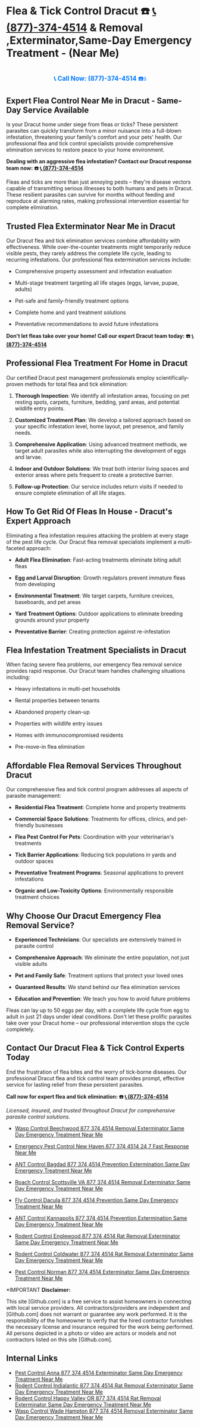 # Flea & Tick Control Dracut ☎️ [📞 (877)-374-4514](https://pest-control-4514.netlify.app) & Removal ,Exterminator,Same-Day Emergency Treatment - (Near Me) 
# 

<p align="center" style="font-size: 1.2em; font-weight: bold; margin: 20px 0;">
  <a href="https://pest-control-4514.netlify.app" target="_blank" style="color: #007BFF; text-decoration: none;">📞 Call Now: (877)-374-4514 ☎️💧</a>
</p>

## Expert Flea Control Near Me in Dracut - Same-Day Service Available

Is your Dracut home under siege from fleas or ticks? These persistent parasites can quickly transform from a minor nuisance into a full-blown infestation, threatening your family's comfort and your pets' health. Our professional flea and tick control specialists provide comprehensive elimination services to restore peace to your home environment.

**Dealing with an aggressive flea infestation? Contact our Dracut response team now: ☎️ [📞 (877)-374-4514](https://pest-control-4514.netlify.app)**

Fleas and ticks are more than just annoying pests – they're disease vectors capable of transmitting serious illnesses to both humans and pets in Dracut. These resilient parasites can survive for months without feeding and reproduce at alarming rates, making professional intervention essential for complete elimination.

## Trusted Flea Exterminator Near Me in Dracut

Our Dracut flea and tick elimination services combine affordability with effectiveness. While over-the-counter treatments might temporarily reduce visible pests, they rarely address the complete life cycle, leading to recurring infestations. Our professional flea extermination services include:

- Comprehensive property assessment and infestation evaluation  

- Multi-stage treatment targeting all life stages (eggs, larvae, pupae, adults)  

- Pet-safe and family-friendly treatment options  

- Complete home and yard treatment solutions  

- Preventative recommendations to avoid future infestations  

**Don't let fleas take over your home! Call our expert Dracut team today: ☎️ [📞 (877)-374-4514](https://pest-control-4514.netlify.app)**

## Professional Flea Treatment For Home in Dracut

Our certified Dracut pest management professionals employ scientifically-proven methods for total flea and tick elimination:

1. **Thorough Inspection**: We identify all infestation areas, focusing on pet resting spots, carpets, furniture, bedding, yard areas, and potential wildlife entry points.  

2. **Customized Treatment Plan**: We develop a tailored approach based on your specific infestation level, home layout, pet presence, and family needs.  

3. **Comprehensive Application**: Using advanced treatment methods, we target adult parasites while also interrupting the development of eggs and larvae.  

4. **Indoor and Outdoor Solutions**: We treat both interior living spaces and exterior areas where pets frequent to create a protective barrier.  

5. **Follow-up Protection**: Our service includes return visits if needed to ensure complete elimination of all life stages.  

## How To Get Rid Of Fleas In House - Dracut's Expert Approach

Eliminating a flea infestation requires attacking the problem at every stage of the pest life cycle. Our Dracut flea removal specialists implement a multi-faceted approach:

- **Adult Flea Elimination**: Fast-acting treatments eliminate biting adult fleas  

- **Egg and Larval Disruption**: Growth regulators prevent immature fleas from developing  

- **Environmental Treatment**: We target carpets, furniture crevices, baseboards, and pet areas  

- **Yard Treatment Options**: Outdoor applications to eliminate breeding grounds around your property  

- **Preventative Barrier**: Creating protection against re-infestation  

## Flea Infestation Treatment Specialists in Dracut

When facing severe flea problems, our emergency flea removal service provides rapid response. Our Dracut team handles challenging situations including:

- Heavy infestations in multi-pet households  

- Rental properties between tenants  

- Abandoned property clean-up  

- Properties with wildlife entry issues  

- Homes with immunocompromised residents  

- Pre-move-in flea elimination  

## Affordable Flea Removal Services Throughout Dracut

Our comprehensive flea and tick control program addresses all aspects of parasite management:

- **Residential Flea Treatment**: Complete home and property treatments  

- **Commercial Space Solutions**: Treatments for offices, clinics, and pet-friendly businesses  

- **Flea Pest Control For Pets**: Coordination with your veterinarian's treatments  

- **Tick Barrier Applications**: Reducing tick populations in yards and outdoor spaces  

- **Preventative Treatment Programs**: Seasonal applications to prevent infestations  

- **Organic and Low-Toxicity Options**: Environmentally responsible treatment choices  

## Why Choose Our Dracut Emergency Flea Removal Service?

- **Experienced Technicians**: Our specialists are extensively trained in parasite control  

- **Comprehensive Approach**: We eliminate the entire population, not just visible adults  

- **Pet and Family Safe**: Treatment options that protect your loved ones  

- **Guaranteed Results**: We stand behind our flea elimination services  

- **Education and Prevention**: We teach you how to avoid future problems  

Fleas can lay up to 50 eggs per day, with a complete life cycle from egg to adult in just 21 days under ideal conditions. Don't let these prolific parasites take over your Dracut home – our professional intervention stops the cycle completely.

## Contact Our Dracut Flea & Tick Control Experts Today

End the frustration of flea bites and the worry of tick-borne diseases. Our professional Dracut flea and tick control team provides prompt, effective service for lasting relief from these persistent parasites.

**Call now for expert flea and tick elimination: ☎️ [📞 (877)-374-4514](https://pest-control-4514.netlify.app)**

*Licensed, insured, and trusted throughout Dracut for comprehensive parasite control solutions.*


- [Wasp Control Beechwood 877 374 4514 Removal Exterminator Same Day Emergency Treatment Near Me](https://github.com/allyoucaneatsushiin/pest-control/blob/main/Wasp-Control-Beechwood-877-374-4514-Removal-Exterminator-Same-Day-Emergency-Treatment-Near-Me.md)
- [Emergency Pest Control New Haven 877 374 4514 24 7 Fast Response Near Me](https://github.com/allyoucaneatsushiin/pest-control/blob/main/Emergency-Pest-Control-New-Haven-877-374-4514-24-7-Fast-Response-Near-Me.md)
- [ANT Control Bagdad 877 374 4514 Prevention Extermination Same Day Emergency Treatment Near Me](https://github.com/allyoucaneatsushiin/pest-control/blob/main/ANT-Control-Bagdad-877-374-4514-Prevention-Extermination-Same-Day-Emergency-Treatment-Near-Me.md)


- [Roach Control Scottsville VA 877 374 4514 Removal Exterminator Same Day Emergency Treatment Near Me](https://github.com/allyoucaneatsushiin/pest-control/blob/main/Roach-Control-Scottsville-VA-877-374-4514-Removal-Exterminator-Same-Day-Emergency-Treatment-Near-Me.md)
- [Fly Control Dacula 877 374 4514 Prevention Same Day Emergency Treatment Near Me](https://github.com/allyoucaneatsushiin/pest-control/blob/main/Fly-Control-Dacula-877-374-4514-Prevention-Same-Day-Emergency-Treatment-Near-Me.md)
- [ANT Control Kannapolis 877 374 4514 Prevention Extermination Same Day Emergency Treatment Near Me](https://github.com/allyoucaneatsushiin/pest-control/blob/main/ANT-Control-Kannapolis-877-374-4514-Prevention-Extermination-Same-Day-Emergency-Treatment-Near-Me.md)


- [Rodent Control Englewood 877 374 4514 Rat Removal Exterminator Same Day Emergency Treatment Near Me](https://github.com/allyoucaneatsushiin/pest-control/blob/main/Rodent-Control-Englewood-877-374-4514-Rat-Removal-Exterminator-Same-Day-Emergency-Treatment-Near-Me.md)
- [Rodent Control Coldwater 877 374 4514 Rat Removal Exterminator Same Day Emergency Treatment Near Me](https://github.com/allyoucaneatsushiin/pest-control/blob/main/Rodent-Control-Coldwater-877-374-4514-Rat-Removal-Exterminator-Same-Day-Emergency-Treatment-Near-Me.md)
- [Pest Control Norman 877 374 4514 Exterminator Same Day Emergency Treatment Near Me](https://github.com/allyoucaneatsushiin/pest-control/blob/main/Pest-Control-Norman-877-374-4514-Exterminator-Same-Day-Emergency-Treatment-Near-Me.md)


*IMPORTANT **Disclaimer:**  

This site [Github.com] is a free service to assist homeowners in connecting with local service providers. All contractors/providers are independent and [Github.com] does not warrant or guarantee any work performed. It is the responsibility of the homeowner to verify that the hired contractor furnishes the necessary license and insurance required for the work being performed. All persons depicted in a photo or video are actors or models and not contractors listed on this site [Github.com].


## Internal Links
- [Pest Control Anna 877 374 4514 Exterminator Same Day Emergency Treatment Near Me](https://github.com/allyoucaneatsushiin/pest-control/blob/main/Pest-Control-Anna-877-374-4514-Exterminator-Same-Day-Emergency-Treatment-Near-Me.md)
- [Rodent Control Indialantic 877 374 4514 Rat Removal Exterminator Same Day Emergency Treatment Near Me](https://github.com/allyoucaneatsushiin/pest-control/blob/main/Rodent-Control-Indialantic-877-374-4514-Rat-Removal-Exterminator-Same-Day-Emergency-Treatment-Near-Me.md)
- [Rodent Control Happy Valley OR 877 374 4514 Rat Removal Exterminator Same Day Emergency Treatment Near Me](https://github.com/allyoucaneatsushiin/pest-control/blob/main/Rodent-Control-Happy-Valley-OR-877-374-4514-Rat-Removal-Exterminator-Same-Day-Emergency-Treatment-Near-Me.md)
- [Wasp Control Wade Hampton 877 374 4514 Removal Exterminator Same Day Emergency Treatment Near Me](https://github.com/allyoucaneatsushiin/pest-control/blob/main/Wasp-Control-Wade-Hampton-877-374-4514-Removal-Exterminator-Same-Day-Emergency-Treatment-Near-Me.md)
